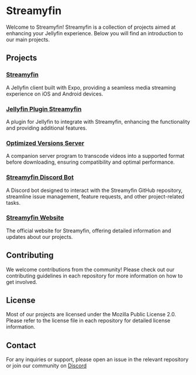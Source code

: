 # Streamyfin

Welcome to Streamyfin! Streamyfin is a collection of projects aimed at enhancing your Jellyfin experience. Below you will find an introduction to our main projects.

## Projects

### [Streamyfin](https://github.com/streamyfin/streamyfin)
A Jellyfin client built with Expo, providing a seamless media streaming experience on iOS and Android devices.

### [Jellyfin Plugin Streamyfin](https://github.com/streamyfin/jellyfin-plugin-streamyfin)
A plugin for Jellyfin to integrate with Streamyfin, enhancing the functionality and providing additional features.

### [Optimized Versions Server](https://github.com/streamyfin/optimized-versions-server)
A companion server program to transcode videos into a supported format before downloading, ensuring compatibility and optimal performance.

### [Streamyfin Discord Bot](https://github.com/streamyfin/streamyfin-discord-bot)
A Discord bot designed to interact with the Streamyfin GitHub repository, streamline issue management, feature requests, and other project-related tasks.

### [Streamyfin Website](https://github.com/streamyfin/streamyfinweb)
The official website for Streamyfin, offering detailed information and updates about our projects.




## Contributing

We welcome contributions from the community! Please check out our contributing guidelines in each repository for more information on how to get involved.

## License

Most of our projects are licensed under the Mozilla Public License 2.0. Please refer to the license file in each repository for detailed license information.

## Contact

For any inquiries or support, please open an issue in the relevant repository or join our community on [Discord](https://discord.gg/aJvAYeycyY)
